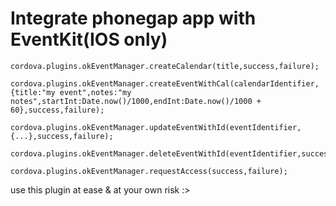 Integrate phonegap app with EventKit(IOS only)
=============

    cordova.plugins.okEventManager.createCalendar(title,success,failure);
    
    cordova.plugins.okEventManager.createEventWithCal(calendarIdentifier,{title:"my event",notes:"my notes",startInt:Date.now()/1000,endInt:Date.now()/1000 + 60},success,failure);
    
    cordova.plugins.okEventManager.updateEventWithId(eventIdentifier,{...},success,failure);
    
    cordova.plugins.okEventManager.deleteEventWithId(eventIdentifier,success,failure);
    
    cordova.plugins.okEventManager.requestAccess(success,failure);

use this plugin at ease & at your own risk :>
